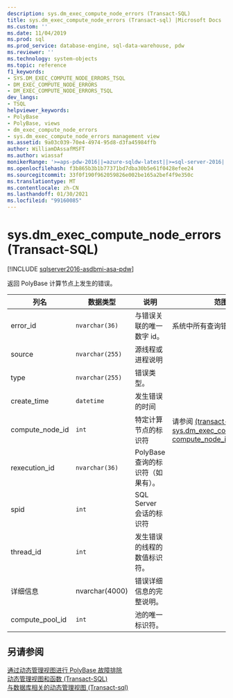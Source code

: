 ```yaml
---
description: sys.dm_exec_compute_node_errors (Transact-SQL)
title: sys.dm_exec_compute_node_errors (Transact-sql) |Microsoft Docs
ms.custom: ''
ms.date: 11/04/2019
ms.prod: sql
ms.prod_service: database-engine, sql-data-warehouse, pdw
ms.reviewer: ''
ms.technology: system-objects
ms.topic: reference
f1_keywords:
- SYS.DM_EXEC_COMPUTE_NODE_ERRORS_TSQL
- DM_EXEC_COMPUTE_NODE_ERRORS
- DM_EXEC_COMPUTE_NODE_ERRORS_TSQL
dev_langs:
- TSQL
helpviewer_keywords:
- PolyBase
- PolyBase, views
- dm_exec_compute_node_errors
- sys.dm_exec_compute_node_errors management view
ms.assetid: 9a03c039-70e4-4974-95d8-d3fa45984ffb
author: WilliamDAssafMSFT
ms.author: wiassaf
monikerRange: '>=aps-pdw-2016||=azure-sqldw-latest||>=sql-server-2016||>=sql-server-linux-2017||=azuresqldb-mi-current'
ms.openlocfilehash: f3b865b3b1b77371bd7dba30b5e61f0428efee24
ms.sourcegitcommit: 33f0f190f962059826e002be165a2bef4f9e350c
ms.translationtype: MT
ms.contentlocale: zh-CN
ms.lasthandoff: 01/30/2021
ms.locfileid: "99160085"
---
```

# <a name="sysdm_exec_compute_node_errors-transact-sql"></a>sys.dm_exec_compute_node_errors (Transact-SQL)

[!INCLUDE [sqlserver2016-asdbmi-asa-pdw](../../includes/applies-to-version/sqlserver2016-asa-pdw.md)]

  返回 PolyBase 计算节点上发生的错误。  
  
|列名|数据类型|说明|范围|  
|-----------------|---------------|-----------------|-----------|  
|error_id|`nvarchar(36)`|与错误关联的唯一数字 id。|系统中所有查询错误的唯一性|  
|source|`nvarchar(255)`|源线程或进程说明||  
|type|`nvarchar(255)`|错误类型。||  
|create_time|`datetime`|发生错误的时间||  
|compute_node_id|`int`|特定计算节点的标识符|请参阅 [&#40;transact-sql 的 sys.dm_exec_compute_nodes compute_node_id&#41;](../../relational-databases/system-dynamic-management-views/sys-dm-exec-compute-nodes-transact-sql.md)|  
|rexecution_id|`nvarchar(36)`|PolyBase 查询的标识符（如果有）。||  
|spid|`int`|SQL Server 会话的标识符||  
|thread_id|`int`|发生错误的线程的数值标识符。||  
|详细信息|nvarchar(4000)|错误详细信息的完整说明。||
|compute_pool_id|`int`|池的唯一标识符。|

  
## <a name="see-also"></a>另请参阅  
 [通过动态管理视图进行 PolyBase 故障排除](/previous-versions/sql/sql-server-2016/mt146389(v=sql.130))   
 [动态管理视图和函数 (Transact-SQL)](~/relational-databases/system-dynamic-management-views/system-dynamic-management-views.md)   
 [与数据库相关的动态管理视图 &#40;Transact-sql&#41;](../../relational-databases/system-dynamic-management-views/database-related-dynamic-management-views-transact-sql.md)  
  
